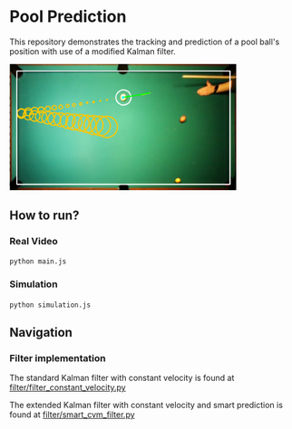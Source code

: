 # Pool Prediction

This repository demonstrates the tracking and prediction of a pool ball's position with use of a modified Kalman filter.

<img alt="Pool Prediction in real video" src="researchPaper/images/pool_real.png" width="400">

## How to run?

### Real Video

`python main.js`

### Simulation

`python simulation.js`

## Navigation

### Filter implementation

The standard Kalman filter with constant velocity is found at [filter/filter_constant_velocity.py](https://github.com/marlon360/pool-prediction/blob/master/filter/filter_constant_velocity.py)

The extended Kalman filter with constant velocity and smart prediction is found at [filter/smart_cvm_filter.py](https://github.com/marlon360/pool-prediction/blob/master/filter/smart_cvm_filter.py)